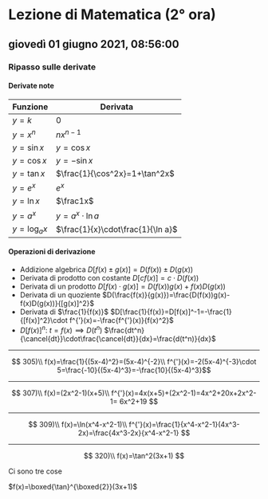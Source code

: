 # Lezione di Matematica (2° ora)

## giovedì 01 giugno 2021, 08:56:00

### Ripasso sulle derivate

#### Derivate note

|Funzione|Derivata|
|----|----|
|$y=k$|0|
|$y=x^n$|$nx^{n-1}$|
|$y=\sin x$|$y=\cos x$|
|$y=\cos x$|$y=-\sin x$
|$y=\tan x$|$\frac{1}{\cos^2x}=1+\tan^2x$|
|$y=e^x$|$e^x$|
|$y=\ln x$|$\frac1x$|
|$y=a^x$|$y=a^x\cdot\ln a$|
|$y=\log_{a}x$|$\frac{1}{x}\cdot\frac{1}{\ln a}$

#### Operazioni di derivazione

* Addizione algebrica
 $D[f(x)\pm g(x)]=D(f(x))\pm D(g(x))$
 * Derivata di prodotto con costante
 $D[c f(x)]=c\cdot D(f(x))$
* Derivata di un prodotto
$D[f(x)\cdot g(x)]=D(f(x))g(x)+f(x)D(g(x))$ 
* Derivata di un quoziente
$D(\frac{f(x)}{g(x)})=\frac{D(f(x))g(x)-f(x)D(g(x))}{[g(x)]^2}$
* Derivata di $\frac{1}{f(x)}$
$D[\frac{1}{f(x)}=D[f(x)]^-1=-\frac{1}{[f(x)]^2}\cdot f^{'}(x)=-\frac{f^{'}(x)}{f(x)^2}$
* $D[f(x)]^n$:
$t=f(x)\implies D(t^n)$
$\frac{dt^n}{\cancel{dt}}\cdot\frac{\cancel{dt}}{dx}=\frac{d(t^n)}{dx}$


---

$$
305)\\
f(x)=\frac{1}{(5x-4)^2}=(5x-4)^{-2}\\
f^{'}(x)=-2(5x-4)^{-3}\cdot 5=\frac{-10}{(5x-4)^3}=-\frac{10}{(5x-4)^3}$$

---

$$
307)\\
f(x)=(2x^2-1)(x+5)\\
f^{'}(x)=4x(x+5)+(2x^2-1)=4x^2+20x+2x^2-1=
6x^2+19
$$

---

$$
309)\\
f(x)=\ln(x^4-x^2-1)\\
f^{'}(x)=\frac{1}{x^4-x^2-1}(4x^3-2x)=\frac{4x^3-2x}{x^4-x^2-1}
$$

---

$$
320)\\
f(x)=\tan^2(3x+1)
$$

Ci sono tre cose

$f(x)=\boxed{\tan}^{\boxed{2}}(3x+1)$
<!--stackedit_data:
eyJoaXN0b3J5IjpbLTEwMDgwMDM5NDEsLTM2MDY5MTI0LDUyNT
U4NzI3M119
-->